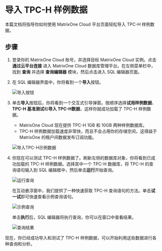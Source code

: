 # 导入 TPC-H 样例数据

本篇文档将指导你如何使用 MatrixOne Cloud 平台页面轻松导入 TPC-H 样例数据。

## 步骤

1. 登录你的 MatrixOne Cloud 账号，并选择目标 MatrixOne Cloud 实例。点击 **通过云平台连接** 进入 MatrixOne Cloud 数据库管理平台。在左侧菜单栏中，找到 **查询** 并选择 **查询编辑器** 模块，然后点击进入 SQL 编辑器页面。

2. 在 SQL 编辑器界面中，你将看到一个**导入**按钮。

    ![导入按钮](https://community-shared-data-1308875761.cos.ap-beijing.myqcloud.com/artwork/mocdocs/import/tpch/tpch-1.png)

3. 单击**导入**按钮后，你将看到一个交互式引导弹窗。按顺序选择**试用样例数据**、**TPC-H 基准测试**和**导入 TPC-H数据**，这样你就成功加载了 TPC-H 样例数据。

    - MatrixOne Cloud 现在提供 TPC-H 1GB 和 10GB 两种样例数据库。
    - TPC-H 样例数据加载速度非常快，而且不会占用你的存储空间，这得益于 MatrixOne 的租户间数据发布订阅功能。

    ![导入TPC-H示例数据](https://community-shared-data-1308875761.cos.ap-beijing.myqcloud.com/artwork/mocdocs/import/tpch/tpch-2.png)

4. 你现在可以测试 TPC-H 样例数据了。刷新左侧的数据库对象，你将看到已成功加载的 TPC-H 样例数据。选择其中一个 TPC-H 数据库，将 TPC-H 的查询语句输入到 SQL 编辑框中，然后单击**运行**开始查询。

    ![运行查询](https://community-shared-data-1308875761.cos.ap-beijing.myqcloud.com/artwork/mocdocs/import/tpch/tpch-3.png)

    在互动悬浮窗中，我们提供了一种快速获取 TPC-H 查询语句的方法。单击**试一试**即可快速查看示例查询语句。

    ![示例查询](https://community-shared-data-1308875761.cos.ap-beijing.myqcloud.com/artwork/mocdocs/import/tpch/tpch-4.png)

    单击**执行**后，SQL 编辑器将执行查询，你可以在窗口中查看结果。

    ![查询结果](https://community-shared-data-1308875761.cos.ap-beijing.myqcloud.com/artwork/mocdocs/import/tpch/tpch-5.png)

现在，你已经成功导入和测试了 TPC-H 样例数据，可以开始利用这些数据进行各种查询和分析。
